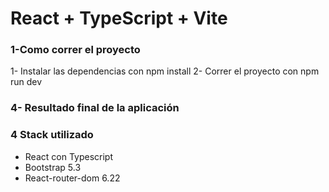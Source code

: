 # React + TypeScript + Vite

### 1-Como correr el proyecto
1- Instalar las dependencias con npm install
2- Correr el proyecto con npm run dev

### 4- Resultado final de la aplicación

### 4 Stack utilizado
- React con Typescript
- Bootstrap 5.3
- React-router-dom 6.22

